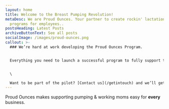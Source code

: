 ```yaml
---
layout: home
title: Welcome to the Breast Pumping Revolution!
metaDesc: We are Proud Ounces. Your partner to create rockin' lactation support
  programs for employees..
postsHeading: Latest Posts
archiveButtonText: See all posts
socialImage: /images/proud-ounces.png
callout: >-
  ### We’re hard at work developing the Proud Ounces Program.


  Everything you need to launch a successful program to fully support the pumping & working mother(s) in your workforce.


  \

  Want to be part of the pilot? [Contact us](/getintouch) and we’ll get in touch.
---
```

Proud Ounces makes supporting pumping & working moms easy for **every** business.